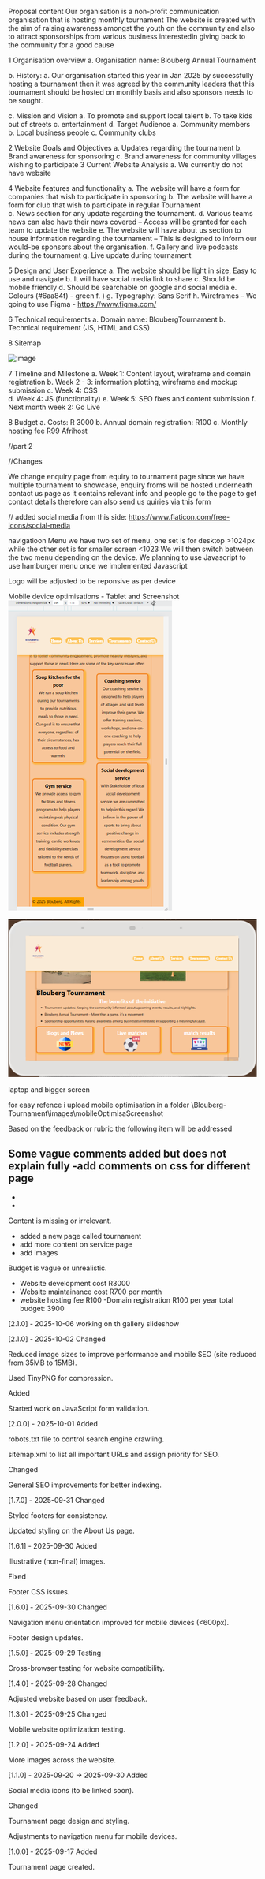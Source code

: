 Proposal content 
Our organisation is a non-profit communication organisation that is hosting monthly tournament
The website is created with the aim of raising awareness amongst the youth on the community and also to attract sponsorships from various business interestedin giving back to the community for a good cause

1	Organisation overview 
a.	Organisation name: Blouberg Annual Tournament

b.	History:
a.	Our organisation started this year in Jan 2025 by successfully hosting a tournament then it was agreed by the community leaders that this tournament should be hosted on monthly basis and also  sponsors needs to be sought. 

c.	Mission and Vision
a.	To promote and support local talent 
b.	To take kids out of  streets
c.	entertainment
d.	Target Audience
a.	Community members
b.	Local business people
c.	Community clubs

2	Website Goals and Objectives
a.	Updates regarding the tournament
b.	Brand awareness for sponsoring
c.	Brand awareness for community villages wishing to participate 
3	Current Website Analysis
a.	We currently do not have website

4	Website features and functionality
a.	The website will have a form for companies that wish to participate in sponsoring 
b.	The website will have a form for club that wish to participate in regular Tournament  
c.	News section for any update regarding the tournament.
d.	Various teams news can also have their news covered – Access will be granted for each team to update the website
e.	The website will have about us section to house information regarding the tournament – This is designed to inform our would-be sponsors about the organisation. 
f.	Gallery and live podcasts during the tournament
g.	Live update during tournament 

5	Design and User Experience
a.	The website should be light in size, Easy to use and navigate 
b.	It will have social media link to share
c.	Should be mobile friendly
d.	Should be searchable on google and social media
e.	Colours (#6aa84f) - green
f.	)
g.	Typography: Sans Serif
h.	Wireframes – We going to use Figma - https://www.figma.com/

6	Technical requirements
a.	Domain name: BloubergTournament
b.	Technical requirement (JS, HTML and CSS)

8 Sitemap

<img width="664" height="317" alt="image" src="https://github.com/user-attachments/assets/881bb820-9e8b-4cc4-a70d-539dec287381" />

7	Timeline and Milestone
a.	Week 1:  Content layout, wireframe and domain registration
b.	Week 2 - 3:  information plotting, wireframe and mockup submission 
c.	Week 4: CSS  
d.	Week 4: JS (functionality)
e.	Week 5: SEO fixes and content submission
f.	Next month week 2: Go Live

8	Budget 
a.	Costs: R 3000
b.	Annual domain registration: R100
c.	Monthly hosting fee  R99 Afrihost



//part 2

//Changes

We change enquiry page from equiry to tournament page since we have multiple tournament to showcase, enquiry froms will be hosted underneath contact us page as 
it contains relevant info and people go to the page to get contact details therefore can also send us quiries via this form

//
added social media from this side: https://www.flaticon.com/free-icons/social-media

navigatioon Menu
we have two set of menu, one set is for desktop >1024px while the other set is for smaller screen <1023
We will then switch between the two menu depending on the device. We planning to use Javascript to use hamburger menu once we implemented Javascript

Logo
will be adjusted to be reponsive as per device
<!-- 
moble screenshot -->
Mobile device optimisations - Tablet and Screenshot
![alt text](image.png)

<!-- tablet screenshot -->

![alt text](images/mobileOptimisaScreenshot/tabletView.png)

laptop and bigger screen


for easy refence i upload mobile optimisation in a folder \Blouberg-Tournament\images\mobileOptimisaScreenshot

Based on the feedback or rubric the following item will be addressed

Some vague comments added but does not explain fully 
-add comments on css for different page
-
-
-

Content is missing or irrelevant. 
- added a new page called tournament
- add more content on service page 
- add images

Budget is vague or unrealistic. 
- Website development cost R3000
- Website maintainance cost R700 per month
 - website hosting fee R100
 -Domain registration R100 per year
 total budget: 3900


 [2.1.0] - 2025-10-06
 working on th gallery slideshow

 [2.1.0] - 2025-10-02
Changed

Reduced image sizes to improve performance and mobile SEO (site reduced from 35MB to 15MB).

Used TinyPNG
 for compression.

Added

Started work on JavaScript form validation.

[2.0.0] - 2025-10-01
Added

robots.txt file to control search engine crawling.

sitemap.xml to list all important URLs and assign priority for SEO.

Changed

General SEO improvements for better indexing.

[1.7.0] - 2025-09-31
Changed

Styled footers for consistency.

Updated styling on the About Us page.

[1.6.1] - 2025-09-30
Added

Illustrative (non-final) images.

Fixed

Footer CSS issues.

[1.6.0] - 2025-09-30
Changed

Navigation menu orientation improved for mobile devices (<600px).

Footer design updates.

[1.5.0] - 2025-09-29
Testing

Cross-browser testing for website compatibility.

[1.4.0] - 2025-09-28
Changed

Adjusted website based on user feedback.

[1.3.0] - 2025-09-25
Changed

Mobile website optimization testing.

[1.2.0] - 2025-09-24
Added

More images across the website.

[1.1.0] - 2025-09-20 → 2025-09-30
Added

Social media icons (to be linked soon).

Changed

Tournament page design and styling.

Adjustments to navigation menu for mobile devices.

[1.0.0] - 2025-09-17
Added

Tournament page created.

